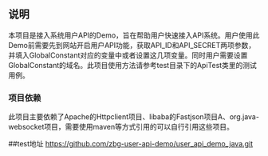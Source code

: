 ## 说明
本项目是接入系统用户API的Demo，旨在帮助用户快速接入API系统。用户使用此Demo前需要先到网站开启用户API功能，获取API_ID和API_SECRET两项参数，并填入GlobalConstant对应的变量中或者设置这几项变量。同时用户需要设置GlobalConstant的域名。此项目使用方法请参考test目录下的ApiTest类里的测试用例。

### 项目依赖
此项目主要依赖了Apache的Httpclient项目、libaba的Fastjson项目A、org.java-websocket项目，需要使用maven等方式引用的可以自行引用这些项目。

##test地址
https://github.com/zbg-user-api-demo/user_api_demo_java.git
